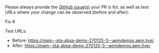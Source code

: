 Please always provide the [GitHub issue(s)](../issues) your PR is for, as well as test URLs where your change can be observed (before and after):

Fix #<gh-issue-id>

Test URLs:
- Before: https://main--sta-absa-demo-270125-3--aemdemos.aem.live/
- After: https://main--sta-absa-demo-270125-3--aemdemos.aem.live/
